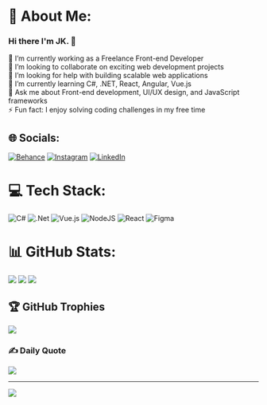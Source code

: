 # 💫 About Me:
### Hi there I'm JK. 👋

🔭 I’m currently working as a Freelance Front-end Developer  
👯 I’m looking to collaborate on exciting web development projects  
🤝 I’m looking for help with building scalable web applications  
🌱 I’m currently learning C#, .NET, React, Angular, Vue.js  
💬 Ask me about Front-end development, UI/UX design, and JavaScript frameworks  
⚡ Fun fact: I enjoy solving coding challenges in my free time

## 🌐 Socials:
[![Behance](https://img.shields.io/badge/Behance-1769ff?logo=behance&logoColor=white)](https://behance.net/jackfruit.dev) 
[![Instagram](https://img.shields.io/badge/Instagram-%23E4405F.svg?logo=Instagram&logoColor=white)](https://instagram.com/jackfruit.dev) 
[![LinkedIn](https://img.shields.io/badge/LinkedIn-%230077B5.svg?logo=linkedin&logoColor=white)](https://linkedin.com/in/warongkondialouge)

# 💻 Tech Stack:
![C#](https://img.shields.io/badge/c%23-%23239120.svg?style=for-the-badge&logo=csharp&logoColor=white) 
![.Net](https://img.shields.io/badge/.NET-5C2D91?style=for-the-badge&logo=.net&logoColor=white) 
![Vue.js](https://img.shields.io/badge/vue.js-%2335495e.svg?style=for-the-badge&logo=vuedotjs&logoColor=%234FC08D) 
![NodeJS](https://img.shields.io/badge/node.js-6DA55F?style=for-the-badge&logo=node.js&logoColor=white) 
![React](https://img.shields.io/badge/react-%2320232a.svg?style=for-the-badge&logo=react&logoColor=%2361DAFB) 
![Figma](https://img.shields.io/badge/figma-%23F24E1E.svg?style=for-the-badge&logo=figma&logoColor=white) 

# 📊 GitHub Stats:
![](https://github-readme-stats.vercel.app/api?username=jkstudio99&theme=dark&hide_border=false&include_all_commits=false&count_private=false)
![](https://github-readme-streak-stats.herokuapp.com/?user=jkstudio99&theme=dark&hide_border=false)
![](https://github-readme-stats.vercel.app/api/top-langs/?username=jkstudio99&theme=dark&hide_border=false&layout=compact)

## 🏆 GitHub Trophies
![](https://github-profile-trophy.vercel.app/?username=jkstudio99&theme=radical&no-frame=false&no-bg=true&margin-w=4)

### ✍️ Daily Quote
![](https://quotes-github-readme.vercel.app/api?type=horizontal&theme=radical)

---
[![](https://visitcount.itsvg.in/api?id=jkstudio99&icon=0&color=0)](https://visitcount.itsvg.in)

